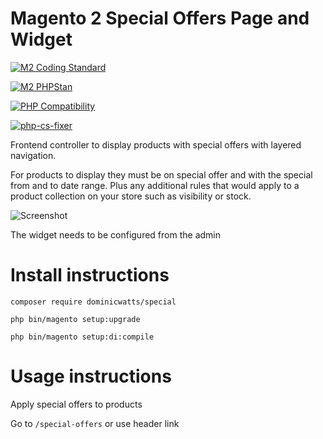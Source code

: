 # Magento 2 Special Offers Page and Widget #

[![M2 Coding Standard](https://github.com/DominicWatts/Special/actions/workflows/phpcs.yml/badge.svg)](https://github.com/DominicWatts/Special/actions/workflows/phpcs.yml)

[![M2 PHPStan](https://github.com/DominicWatts/Special/actions/workflows/phpstan.yml/badge.svg)](https://github.com/DominicWatts/Special/actions/workflows/phpstan.yml)

[![PHP Compatibility](https://github.com/DominicWatts/Special/actions/workflows/phpcompatibility.yml/badge.svg)](https://github.com/DominicWatts/Special/actions/workflows/phpcompatibility.yml)

[![php-cs-fixer](https://github.com/DominicWatts/Special/actions/workflows/phpcsfixer.yml/badge.svg)](https://github.com/DominicWatts/Special/actions/workflows/phpcsfixer.yml)

Frontend controller to display products with special offers with layered navigation.

For products to display they must be on special offer and with the special from and to date range.  Plus any additional rules that would apply to a product collection on your store such as visibility or stock.

![Screenshot](https://i.snag.gy/3GZ6wr.jpg)

The widget needs to be configured from the admin

# Install instructions #

`composer require dominicwatts/special`

`php bin/magento setup:upgrade`

`php bin/magento setup:di:compile`

# Usage instructions #

Apply special offers to products

Go to `/special-offers` or use header link


